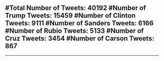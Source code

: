 #Total Number of Tweets: 40192 
#Number of Trump Tweets: 15459
#Number of Clinton Tweets: 9111
#Number of Sanders Tweets: 6166
#Number of Rubio Tweets: 5133
#Number of Cruz Tweets: 3454
#Number of Carson Tweets: 867
---
---
